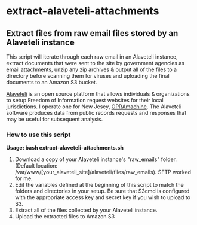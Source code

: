 # extract-alaveteli-attachments
## Extract files from raw email files stored by an Alaveteli instance

This script will iterate through each raw email in an Alaveteli instance, extract documents that were sent to the site by government agencies as email attachments, unzip any zip archives & output all of the files to a directory before scanning them for viruses and uploading the final documents to an Amazon S3 bucket.

[Alaveteli](https://github.com/mysociety/alaveteli) is an open source platform that allows individuals & organizations to setup Freedom of Information request websites for their local jurisdictions. I operate one for New Jesey, [OPRAmachine](https://opramachine.com). The Alaveteli software produces data from public records requests and responses that may be useful for subsequent analysis.

### How to use this script

**Usage: bash extract-alaveteli-attachments.sh**

 1. Download a copy of your Alaveteli instance's "raw_emails" folder. (Default location: /var/www/[your_alaveteli_site]/alaveteli/files/raw_emails). SFTP worked for me.
 2. Edit the variables defined at the beginning of this script to match the folders and directories in your setup. Be sure that S3cmd is configured with the appropriate access key and secret key if you wish to upload to S3.
 3. Extract all of the files collected by your Alaveteli instance.
 4. Upload the extracted files to Amazon S3